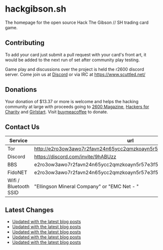 # hackgibson.sh
The homepage for the open source Hack The Gibson // SH trading card game.


## Contributing

To add your card just submit a pull request with your card's front art, it would be added to the next run of set after community play testing.

Game play and discussions over the project is held the r2600 discord server. Come join us at [Discord](https://discord.com/invite/9hABUzz) or via IRC at https://www.scuttled.net/


## Donations

Your donation of $13.37 or more is welcome and helps the hacking community at large with proceeds going to [2600 Magazine](https://2600.com/), [Hackers for Charity](https://hackersforcharity.org) and [Girlstart](https://girlstart.org).  Visit [buymeacoffee](https://www.buymeacoffee.com/hackgibson.sh) to donate.


## Contact Us

Service | url
-|-
Tor | http://e2ro3ow3awo7r2favn24n65ycc2qmzkoayn5r57e3f56nvjwdcgg32ad.onion
Discord | https://discord.com/invite/9hABUzz
BBS | e2ro3ow3awo7r2favn24n65ycc2qmzkoayn5r57e3f56nvjwdcgg32ad.onion:23
FidoNET | e2ro3ow3awo7r2favn24n65ycc2qmzkoayn5r57e3f56nvjwdcgg32ad.onion:24554
Wifi / Bluetooth SSID | "Ellingson Mineral Company" or "EMC Net - <fidonet address>"

## Latest Changes
<!-- BLOG-POST-LIST:START -->
- [Updated with the latest blog posts](https://github.com/DFW2600/hackgibson.sh/commit/c6cda8cde84f0b3d1e17b662343fc0bb59cd331f)
- [Updated with the latest blog posts](https://github.com/DFW2600/hackgibson.sh/commit/1a19608c9e1912a4525b9142ed715e4018559cb4)
- [Updated with the latest blog posts](https://github.com/DFW2600/hackgibson.sh/commit/6b9e82fbb968b4567eba703993367a8b44c36720)
- [Updated with the latest blog posts](https://github.com/DFW2600/hackgibson.sh/commit/ca9b7280488e5604f360f72e4bda3d45220b175d)
- [Updated with the latest blog posts](https://github.com/DFW2600/hackgibson.sh/commit/d43140885f7f49a356f14e37f0f58cb706ef9b39)
<!-- BLOG-POST-LIST:END -->
